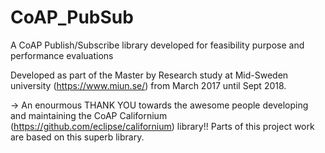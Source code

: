 # CoAP_PubSub
A CoAP Publish/Subscribe library developed for feasibility purpose and performance evaluations

Developed as part of the Master by Research study at Mid-Sweden university (https://www.miun.se/) from March 2017 until Sept 2018.

-> An enourmous THANK YOU towards the awesome people developing and maintaining the CoAP Californium (https://github.com/eclipse/californium) library!! Parts of this project work are based on this superb library.
